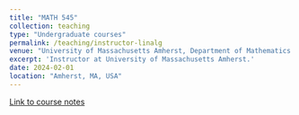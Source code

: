 ```yaml
---
title: "MATH 545"
collection: teaching
type: "Undergraduate courses"
permalink: /teaching/instructor-linalg
venue: "University of Massachusetts Amherst, Department of Mathematics and Statistics"
excerpt: 'Instructor at University of Massachusetts Amherst.'
date: 2024-02-01
location: "Amherst, MA, USA"
---
```


[Link to course notes](https://www.buttenschoen.ca/MATH545)

